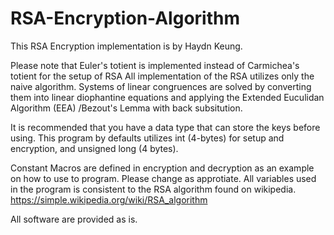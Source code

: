 # RSA-Encryption-Algorithm
This RSA Encryption implementation is by Haydn Keung.

Please note that Euler's totient is implemented instead of Carmichea's totient for the setup of RSA
All implementation of the RSA utilizes only the naive algorithm.
Systems of linear congruences are solved by converting them into linear diophantine equations and applying the Extended Euculidan Algorithm (EEA)
/Bezout's Lemma with back subsitution.

It is recommended that you have a data type that can store the keys before using. This program by defaults utilizes int (4-bytes)
for setup and encryption, and unsigned long (4 bytes).

Constant Macros are defined in encryption and decryption as an example on how to use to program. Please change as approtiate.
All variables used in the program is consistent to the RSA algorithm found on wikipedia. https://simple.wikipedia.org/wiki/RSA_algorithm

All software are provided as is.
